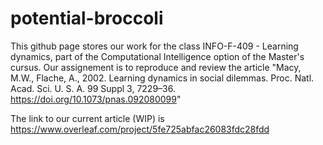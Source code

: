 # potential-broccoli
This github page stores our work for the class INFO-F-409 - Learning dynamics, part of the Computational Intelligence option of the Master's cursus. Our assignement is to reproduce and review the article "Macy, M.W., Flache, A., 2002. Learning dynamics in social dilemmas. Proc. Natl. Acad. Sci. U. S. A. 99 Suppl 3, 7229–36. https://doi.org/10.1073/pnas.092080099"

The link to our current article (WIP) is
https://www.overleaf.com/project/5fe725abfac26083fdc28fdd
